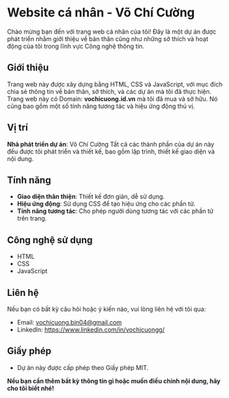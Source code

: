 # Website cá nhân - Võ Chí Cường

Chào mừng bạn đến với trang web cá nhân của tôi! Đây là một dự án được phát triển nhằm giới thiệu về bản thân cũng như những sở thích và hoạt động của tôi trong lĩnh vực Công nghệ thông tin.

## Giới thiệu

Trang web này được xây dựng bằng HTML, CSS và JavaScript, với mục đích chia sẻ thông tin về bản thân, sở thích, và các dự án mà tôi đã thực hiện. Trang web này có Domain: **vochicuong.id.vn** mà tôi đã mua và sở hữu. Nó cũng bao gồm một số tính năng tương tác và hiệu ứng động thú vị.

## Vị trí

**Nhà phát triển dự án**: Võ Chí Cường
Tất cả các thành phần của dự án này đều được tôi phát triển và thiết kế, bao gồm lập trình, thiết kế giao diện và nội dung.


## Tính năng

- **Giao diện thân thiện**: Thiết kế đơn giản, dễ sử dụng.
- **Hiệu ứng động**: Sử dụng CSS để tạo hiệu ứng cho các phần tử.
- **Tính năng tương tác**: Cho phép người dùng tương tác với các phần tử trên trang.

## Công nghệ sử dụng

- HTML
- CSS
- JavaScript

## Liên hệ
Nếu bạn có bất kỳ câu hỏi hoặc ý kiến nào, vui lòng liên hệ với tôi qua:
- Email: vochicuong.bin04@gmail.com
- LinkedIn: https://www.linkedin.com/in/vochicuongg/

## Giấy phép

- Dự án này được cấp phép theo Giấy phép MIT.  

**Nếu bạn cần thêm bất kỳ thông tin gì hoặc muốn điều chỉnh nội dung, hãy cho tôi biết nhé!**
